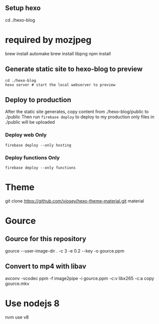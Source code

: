 ## Setup hexo
   cd ./hexo-blog
   # required by mozjpeg
   brew install automake
   brew install libpng
   npm install

## Generate static site to hexo-blog to preview
    cd ./hexo-blog
    hexo server # start the local webserver to preview

## Deploy to production
After the static site generates, copy content from ./hexo-blog/public to ./public
Then run `firebase deploy` to deploy to my production
only files in ./public will be uploaded

### Deploy web Only
`firebase deploy --only hosting`

### Deploy functions Only
`firebase deploy --only functions`

# Theme
git clone https://github.com/viosey/hexo-theme-material.git material

# Gource
## Gource for this repository
gource --user-image-dir . -c 3 -e 0.2 --key -o gource.ppm

## Convert to mp4 with libav
avconv -vcodec ppm -f image2pipe -i gource.ppm -c:v libx265 -c:a copy gource.mkv

# Use nodejs 8
nvm use v8